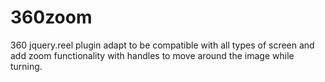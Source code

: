 # 360zoom
360 jquery.reel plugin adapt to be compatible with all types of screen and add zoom functionality with handles to move around the image while turning.
